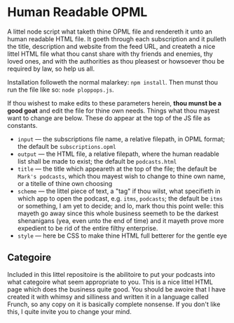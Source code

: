 # Human Readable OPML

A littel node script what taketh thine OPML file and rendereth it unto an human readable HTML file. It goeth through each subscription and it pulleth the title, description and website from the feed URL, and createth a nice littel HTML file what thou canst share with thy friends and enemies, thy loved ones, and with the authorities as thou pleasest or howsoever thou be required by law, so help us all.

Installation followeth the normal malarkey: `npm install`. Then munst thou run the file like so: `node ploppops.js`.

If thou wishest to make edits to these parameters herein, **thou munst be a good goat** and edit the file for thine own needs. Things what thou mayest want to change are below. These do appear at the top of the JS file as constants.

- `input` — the subscriptions file name, a relative filepath, in OPML format; the default be `subscriptions.opml`
- `output` — the HTML file, a relative filepath, where the human readable list shall be made to exist; the default be `podcasts.html`
- `title` — the title which appeareth at the top of the file; the default be `Mark's podcasts`, which thou mayest wish to change to thine own name, or a titelle of thine own choosing
- `scheme` — the littel piece of text, a "tag" if thou wilst, what specifieth in which app to open the podcast, e.g. `itms`, `podcasts`; the default be `itms` or something, I am yet to decide; and lo, mark thou this point welle: this mayeth go away since this whole business seemeth to be the darkest shenanigans (yea, even unto the end of time) and it mayeth prove more expedient to be rid of the entire filthy enterprise.
- `style` — here be CSS to make thine HTML full betterer for the gentle eye

## Categoire

Included in this littel repositoire is the abilitoire to put your podcasts into what categoire what seem appropriate to you. This is a nice littel HTML page which does the business quite good. You should be awoire that I have created it with whimsy and silliness and written it in a language called Frunch, so any copy on it is basically complete nonsense. If you don't like this, I quite invite you to change your mind.
